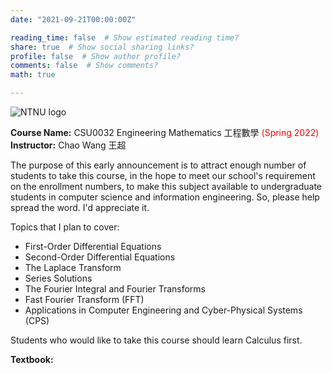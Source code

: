 ```yaml
---
date: "2021-09-21T00:00:00Z"

reading_time: false  # Show estimated reading time?
share: true  # Show social sharing links?
profile: false  # Show author profile?
comments: false  # Show comments?
math: true

---
```

![NTNU logo](../../img/ntnu_logo.png)

**Course Name:** CSU0032 Engineering Mathematics 工程數學 <span style="color:red">(Spring 2022)</span>  
**Instructor:** Chao Wang 王超  

The purpose of this early announcement is to attract enough number of students to take this course, in the hope to meet our school's requirement on the enrollment numbers, to make this subject available to undergraduate students in computer science and information engineering. So, please help spread the word. I'd appreciate it.

Topics that I plan to cover:
* First-Order Differential Equations
* Second-Order Differential Equations
* The Laplace Transform
* Series Solutions
* The Fourier Integral and Fourier Transforms
* Fast Fourier Transform (FFT)
* Applications in Computer Engineering and Cyber-Physical Systems (CPS)

Students who would like to take this course should learn Calculus first.

**Textbook:**

